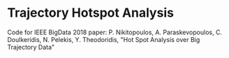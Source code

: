 # Trajectory Hotspot Analysis

Code for IEEE BigData 2018 paper:
P. Nikitopoulos, A. Paraskevopoulos, C. Doulkeridis, N. Pelekis, Y. Theodoridis, "Hot Spot Analysis over Big Trajectory Data"
